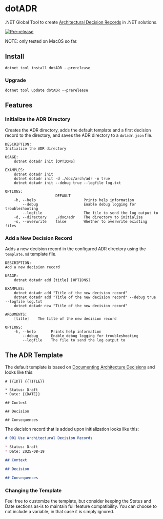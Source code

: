 # dotADR

.NET Global Tool to create [Architectural Decision Records](https://adr.github.io) in .NET solutions.

[![Pre-release](https://github.com/robyvandamme/dotadr/actions/workflows/pre-release.yml/badge.svg)](https://github.com/robyvandamme/dotadr/actions/workflows/pre-release.yml)

NOTE: only tested on MacOS so far.

## Install

```shell
dotnet tool install dotADR --prerelease
```

### Upgrade

```shell
dotnet tool update dotADR --prerelease
```

## Features

### Initialize the ADR Directory

Creates the ADR directory, adds the default template and a first decision record to the directory, and saves the ADR directory to a `dotadr.json` file.

```text
DESCRIPTION:
Initialize the ADR directory

USAGE:
    dotnet dotadr init [OPTIONS]

EXAMPLES:
    dotnet dotadr init
    dotnet dotadr init -d ./doc/arch/adr -o true
    dotnet dotadr init --debug true --logfile log.txt

OPTIONS:
                       DEFAULT                                              
    -h, --help                      Prints help information                 
        --debug                     Enable debug logging for troubleshooting
        --logfile                   The file to send the log output to      
    -d, --directory    ./doc/adr    The directory to initialize             
    -o, --overwrite    false        Whether to overwrite existing files     

```

### Add a New Decision Record

Adds a new decision record in the configured ADR directory using the `template.md` template file.

```text
DESCRIPTION:
Add a new decision record

USAGE:
    dotnet dotadr add [title] [OPTIONS]

EXAMPLES:
    dotnet dotadr add "Title of the new decision record"
    dotnet dotadr add "Title of the new decision record" --debug true --logfile log.txt
    dotnet dotadr new "Title of the new decision record"

ARGUMENTS:
    [title]    The title of the new decision record

OPTIONS:
    -h, --help       Prints help information                 
        --debug      Enable debug logging for troubleshooting
        --logfile    The file to send the log output to   

```


## The ADR Template

The default template is based on [Documenting Architecture Decisions](https://cognitect.com/blog/2011/11/15/documenting-architecture-decisions) and looks like this:

```text
# {{ID}} {{TITLE}}

* Status: Draft
* Date: {{DATE}}

## Context

## Decision

## Consequences

```

The decision record that is added upon initialization looks like this:

```markdown
# 001 Use Architectural Decision Records

* Status: Draft
* Date: 2025-08-19

## Context

## Decision

## Consequences

```

### Changing the Template

Feel free to customize the template, but consider keeping the Status and Date sections as-is to maintain full feature compatibility.
You can choose to not include a variable, in that case it is simply ignored.
